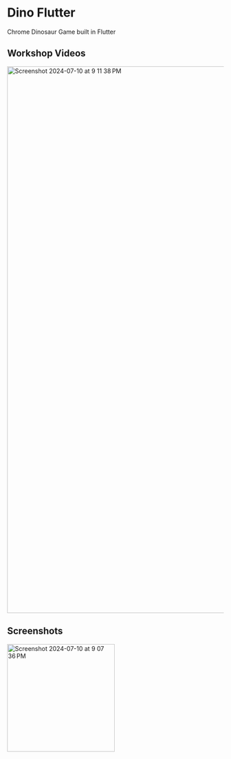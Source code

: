 # Dino Flutter

Chrome Dinosaur Game built in Flutter

## Workshop Videos
<a href="https://youtu.be/qVz2ewR0iug"> 
<img width="1270" alt="Screenshot 2024-07-10 at 9 11 38 PM" src="https://github.com/xobe19/DinoFlutter/assets/79440952/09fc10e0-3fcc-4e13-95d1-25be1f0ae902">
</a>




## Screenshots

<img width="250" alt="Screenshot 2024-07-10 at 9 07 36 PM" src="https://github.com/xobe19/DinoFlutter/assets/79440952/50ec5a36-215a-489a-bb07-621ce5ab47fe">
